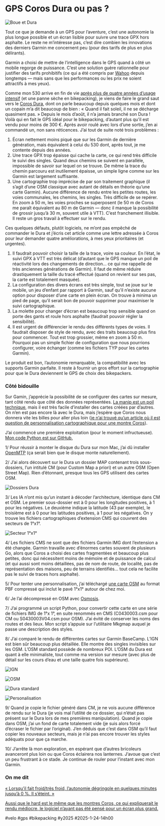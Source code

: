 # GPS Coros Dura ou pas ?

![Boue et Dura](_i/2025-01-21-163952.webp)

Tout ce que je demande à un GPS pour l’aventure, c’est une autonomie la plus longue possible et un écran lisible pour suivre une trace GPX hors asphalte. Le reste ne m’intéresse pas, c’est dire combien les innovations des derniers Garmin me concernent peu (pour des tarifs de plus en plus délirants).

Garmin a choisi de mettre de l’intelligence dans le GPS quand à côté un mobile regorge de puissance. C’est une solution guère rationnelle pour justifier des tarifs prohibitifs (ce qui a été compris par [Wahoo](https://eu.wahoofitness.com/) depuis longtemps — mais sans que les performances ou les prix ne soient attractifs à mes yeux).

Comme mon 530 arrive en fin de vie [après plus de quatre années d’usage intensif](https://tcrouzet.com/2020/10/16/pourquoi-jai-rachete-gps-garmin/) (et une panne sèche en bikepacking), je viens de faire le grand saut vers le [Coros Dura](https://fr.coros.com/dura), dont on parle beaucoup depuis quelques mois et dont un copain m’a dit beaucoup de bien : « Quand il fait soleil, il ne se décharge quasiment pas. » Depuis le mois d’août, il n’a jamais branché son Dura ! Voilà qui en fait le GPS idéal pour le bikepacking, d’autant plus qu’il est vendu pour moins de 300 €. Après avoir roulé avec lors d’une sortie, j’en ai commandé un, non sans réticences. J’ai tout de suite noté trois problèmes :

1. Écran nettement moins piqué que sur les Garmin de dernière génération, mais équivalent à celui du 530 dont, après tout, je me contente depuis des années.
2. Une trace GPX trop épaisse qui cache la carte, ce qui rend très difficile le suivi des singles. Quand deux chemins se suivent en parallèle, impossible de savoir sur lequel on se trouve. De même la trace du chemin parcouru est inutilement épaisse, un simple ligne comme sur les Garmin est largement suffisante.
3. Une cartographie trop imprécise de par son traitement graphique (il s’agit d’une OSM classique avec autant de détails en théorie qu’une carte Garmin). Aucune différence de rendu entre les petites routes, les voies communales, les chemins, les singles. Très difficile de se repérer. En zoom à 50 m, les voies proches se superposent (le 50 m de Coros me paraît équivalent au 80 m de Garmin — donc il manque la possibilité de grossir jusqu’à 30 m, souvent utile à VTT). C’est franchement illisible. Il reste un gros travail à effectuer sur le rendu.

Ces quelques défauts, plutôt logiciels, ne m’ont pas empêché de commander le Dura et j’écris cet article comme une lettre adressée à Coros pour leur demander quatre améliorations, à mes yeux prioritaires (et urgentes).

1. Il faudrait pouvoir choisir la taille de la trace, voire sa couleur. En l’état, le suivi GPX à VTT est très délicat (d’autant que le GPS manque un poil de réactivité lors des changements de direction… ce qui me rappelle de très anciennes générations de Garmin). Il faut de même réduire drastiquement la taille du tracé effectué (quand on revient sur ses pas, la carte est totalement masquée).
2. La configuration des divers écrans est très simple, tout se joue sur le mobile, un jeu d’enfant par rapport à Garmin, sauf qu’il n’existe aucune option pour disposer d’une carte en plein écran. On trouve à minima un pied de page, qu’il serait bon de pouvoir supprimer pour maximiser le suivi cartographique.
3. La molette pour changer d’écran est beaucoup trop sensible quand on porte des gants et roule hors asphalte (faudrait pouvoir régler la sensibilité).
4. Il est urgent de différencier le rendu des différents types de voies. Il faudrait disposer de style de rendu, avec des traits beaucoup plus fins pour commencer. Tout est trop grossier, même en zoom à 50 m. Pourquoi pas un simple fichier de configuration que nous pourrions configurer, voire échanger (comme les fichiers TYP pour les cartes Garmin).

Le produit est bon, l’autonomie remarquable, la compatibilité avec les supports Garmin parfaite. Il reste à fournir un gros effort sur la cartographie pour que le Dura deviennent le GPS de choix des bikepackers.

### Côté bidouille

Sur Gamin, j’apprécie la possibilité de se configurer des cartes sur mesure, tant côté rendu que côté des données représentées. [La manip est un poil technique](https://tcrouzet.com/2020/10/23/optimiser-les-cartes-des-gps-garmin/), mais il est très facile d’installer des cartes créées par d’autres. On n’en est pas encore là avec le Dura, mais j’espère que Coros nous donnera vite les billes pour aller plus loin ([je n’ai trouvé qu’un article où il est question de personnalisation cartographique pour une montre Coros](https://panaetius.github.io/swiss-topo-maps-on-coros/)).

J’ai commencé une première exploitation (pour le moment infructueuse). [Mon code Python est sur GitHub.](https://github.com/tcrouzet/CorosDura)

1/ Pour réussir à monter le disque du Dura sur mon Mac, j’ai dû installer [OpenMTP](https://openmtp.ganeshrvel.com/) (ça serait bien que le disque monte naturellement).

2/ J’ai alors découvert sur le Dura un dossier MAP contenant trois sous-dossiers, l’un intitulé CM (pour Custom Map a priori) et un autre OSM (Open Street Map). Rien d’étonnant, presque tous les GPS utilisent des cartes OSM.

![Dossiers Dura](_i/dura01.webp)

3/ Les IA n’ont mis qu’un instant à décoder l’architecture, identique dans CM et OSM. Le premier sous-dossier est à 0 pour les longitudes positives, à 1 pour les négatives. Le deuxième indique la latitude (43 par exemple), le troisième est à 0 pour les latitudes positives, à 1 pour les négatives. On y trouve les fichiers cartographiques d’extension CMS qui couvrent des secteurs de 1°x1°.

![Secteur 1°x1°](_i/dura02.webp)

4/ Les fichiers CMS ne sont que des fichiers Garmin IMG dont l’extension a été changée. Garmin travaille avec d’énormes cartes souvent de plusieurs Go, alors que Coros a choisi des cartes fragmentées et beaucoup plus petites, donc qui nécessitent moins de mémoire et de puissance de calcul (et qui aussi sont moins détaillées, pas de nom de route, de localité, pas de représentation des maisons, peu de terrains identifiés… tout cela ne facilite pas le suivi de traces hors asphalte).

5/ Pour tenter une personnalisation, j’ai téléchargé [une carte OSM](https://extract.bbbike.org/) au format PBF compressé qui inclut le pavé 1°x1° autour de chez moi.

6/ Je l’ai décompressé en OSM avec [Osmosis](https://wiki.openstreetmap.org/wiki/Osmosis).

7/ J’ai programmé un script Python, pour convertir cette carte en une série de fichiers IMG de 1°x 1°, en suite renommés en CMS (C0430003.csm pour CM ou S0430003V04.csm pour OSM). J’ai évité de conserver les noms des routes et des lieux. Mon script s’appuie sur l’utilitaire Mkgmap auquel je passe une description des styles.

8/ J’ai comparé le rendu de différentes cartes sur Garmin BaseCamp. L’IGN est bien sûr beaucoup plus détaillée. Elle montre des singles invisibles sur les OSM. L’OSM standard possède de nombreux POI. L’OSM du Dura est quant à elle minimaliste, tout comme ma version sur mesure (avec plus de détail sur les cours d’eau et une taille quatre fois supérieure).

![IGN](_i/dura_IGN.webp)

![OSM](_i/dura_osm.webp)

![Dura standard](_i/dura_dura.webp)

![Personalisation](_i/dura_my.webp)

9/ Quand je copie le fichier généré dans CM, je ne vois aucune différence de rendu sur le Dura (je vois mal l’utilité de ce dossier, qui n’était pas présent sur le Dura lors de mes premières manipulation). Quand je copie dans OSM, j’ai un fond de carte totalement vide (je suis alors forcé d’écraser le fichier par l’original). J’en déduis que c’est dans OSM qu’il faut copier les nouveaux secteurs, mais je n’ai pas encore trouver les styles adéquats pour que ça marche.

10/ J’arrête là mon exploration, en espérant que d’autres bricoleurs avanceront plus loin ou que Coros éclairera nos lanternes. J’avoue que c’est un peu frustrant à ce stade. Je continue de rouler pour l’instant avec mon Garmin.

### On me dit

[« Lorsqu’il fait froid/très froid, l’autonomie dégringole en quelques minutes jusqu’à 0 %. Il s’éteint. »](https://www.facebook.com/groups/1956177877969720/posts/3897577167163105/?comment_id=3897765893810899)

[Aussi que le hard est le même que les montres Coros, ce qui expliquerait le rendu médiocre, le logiciel n’ayant pas été pensé pour un écran plus grand.](https://www.facebook.com/groups/1956177877969720/posts/3897577167163105/?comment_id=3897587670495388&reply_comment_id=3897656693821819)

#velo #gps #bikepacking #y2025 #2025-1-24-14h00

